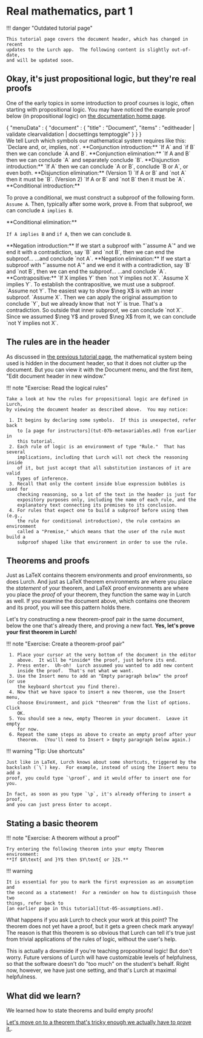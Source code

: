 
# Real mathematics, part 1

!!! danger "Outdated tutorial page"

    This tutorial page covers the document header, which has changed in recent
    updates to the Lurch app.  The following content is slightly out-of-date,
    and will be updated soon.

## Okay, it's just propositional logic, but they're real proofs

One of the early topics in some introduction to proof courses is logic, often
starting with propositional logic.  You may have noticed the example proof below
(in propositional logic) on [the documentation home page](index.md).

<div class='lurch-embed' width='100%' height='500px' validate='true'>
{
    "menuData" : {
        "document" : {
            "title" : "Document",
            "items" : "editheader | validate clearvalidation | docsettings temptoggle"
        }
    }
}

<div class='header'>
We tell Lurch which symbols our mathematical system requires like this:
`Declare and, or, implies, not`.

<rule>
**Conjunction introduction:**
`If A` and `if B` then we can conclude `A and B`.
</rule>

<rule>
**Conjunction elimination:**
`If A and B` then we can conclude `A` and separately conclude `B`.
</rule>

<rule>
**Disjunction introduction:**
`If A` then we can conclude `A or B`, conclude `B or A`, or even both.
</rule>

<rule>
**Disjunction elimination:**

<subproof>
(Version 1)  `If A or B` and `not A` then it must be `B`.
</subproof>
<subproof>
(Version 2)  `If A or B` and `not B` then it must be `A`.
</subproof>
</rule>

<rule>
**Conditional introduction:**

To prove a conditional, we must construct a subproof of the following form.
<premise>
`Assume A`.  Then, typically after some work, prove `B`.
</premise>
From that subproof, we can conclude `A implies B`.
</rule>

<rule>
**Conditional elimination:**

`If A implies B` and `if A`, then we can conclude `B`.
</rule>

<rule>
**Negation introduction:**

<premise>
If we start a subproof with "`assume A`" and we end it with a contradiction,
say `B` and `not B`, then we can end the subproof...
</premise>
...and conclude `not A`.
</rule>

<rule>
**Negation elimination:**

<premise>
If we start a subproof with "`assume not A`" and we end it with a contradiction,
say `B` and `not B`, then we can end the subproof...
</premise>
...and conclude `A`.
</rule>
</div>

<theorem>
**Contrapositive:** `If X implies Y` then `not Y implies not X`.
</theorem>
<proof>
`Assume X implies Y`.  To establish the contrapositive, we must use a subproof.
<subproof>
`Assume not Y`.  The easiest way to show $\neg X$ is with an inner subproof.
<subproof>
`Assume X`.  Then we can apply the original assumption to conclude `Y`, but we
already know that `not Y` is true.  That's a contradiction.
</subproof>
So outside that inner subproof, we can conclude `not X`.
</subproof>
Since we assumed $\neg Y$ and proved $\neg X$ from it, we can conclude
`not Y implies not X`.
</proof>
</div>

## The rules are in the header

As discussed in [the previous tutorial page](tut-08-document-header.md), the
mathematical system being used is hidden in the document header, so that it does
not clutter up the document.  But you can view it with the Document menu, and
the first item, "Edit document header in new window."

!!! note "Exercise: Read the logical rules"

    Take a look at how the rules for propositional logic are defined in Lurch,
    by viewing the document header as described above.  You may notice:

     1. It begins by declaring some symbols.  If this is unexpected, refer back
        to [a page for instructors](tut-07b-metavariables.md) from earlier in
        this tutorial.
     2. Each rule of logic is an environment of type "Rule."  That has several
        implications, including that Lurch will not check the reasoning inside
        of it, but just accept that all substitution instances of it are valid
        types of inference.
     3. Recall that only the content inside blue expression bubbles is used for
        checking reasoning, so a lot of the text in the header is just for
        expository purposes only, including the name of each rule, and the
        explanatory text connecting its premises to its conclusion.
     4. For rules that expect one to build a subproof before using them (e.g.,
        the rule for conditional introduction), the rule contains an environment
        called a "Premise," which means that the user of the rule must build a
        subproof shaped like that environment in order to use the rule.

## Theorems and proofs

Just as LaTeX contains theorem environments and proof environments, so does
Lurch.  And just as LaTeX theorem environments are where you place the
*statement* of your theorem, and LaTeX proof environments are where you place
the *proof* of your theorem, they function the same way in Lurch as well.  If
you examine the document above, which contains one theorem and its proof, you
will see this pattern holds there.

Let's try constructing a new theorem-proof pair in the same document, below the
one that's already there, and proving a new fact.  **Yes, let's prove your first
theorem in Lurch!**

!!! note "Exercise: Create a theorem-proof pair"

     1. Place your cursor at the very bottom of the document in the editor
        above.  It will be *inside* the proof, just before its end.
     2. Press enter.  Uh-oh!  Lurch assumed you wanted to add new content
        inside the proof.  That's not what we want.
     3. Use the Insert menu to add an "Empty paragraph below" the proof (or use
        the keyboard shortcut you find there).
     4. Now that we have space to insert a new theorem, use the Insert menu,
        choose Environment, and pick "theorem" from the list of options.  Click
        OK.
     5. You should see a new, empty Theorem in your document.  Leave it empty
        for now.
     6. Repeat the same steps as above to create an empty proof after your
        theorem.  (You'll need to Insert > Empty paragraph below again.)

!!! warning "Tip: Use shortcuts"

    Just like in LaTeX, Lurch knows about some shortcuts, triggered by the
    backslash (`\`) key.  For example, instead of using the Insert menu to add a
    proof, you could type `\proof`, and it would offer to insert one for you.

    In fact, as soon as you type `\p`, it's already offering to insert a proof,
    and you can just press Enter to accept.

## Stating a basic theorem

!!! note "Exercise: A theorem without a proof"

    Try entering the following theorem into your empty Theorem environment:
    **If $X\text{ and }Y$ then $Y\text{ or }Z$.**

!!! warning

    It is essential for you to mark the first expression as an assumption and
    the second as a statement!  For a reminder on how to distinguish those two
    things, refer back to
    [an earlier page in this tutorial](tut-05-assumptions.md).

What happens if you ask Lurch to check your work at this point?  The theorem
does not yet have a proof, but it gets a green check mark anyway!  The reason is
that this theorem is so obvious that Lurch can tell it's true just from trivial
applications of the rules of logic, without the user's help.

This is actually a downside if you're teaching propositional logic!  But don't
worry.  Future versions of Lurch will have customizable levels of helpfulness,
so that the software doesn't do "too much" on the student's behalf.  Right now,
however, we have just one setting, and that's Lurch at maximal helpfulness.

## What did we learn?

We learned how to state theorems and build empty proofs!

[Let's move on to a theorem that's tricky enough we actually have to prove it.](tut-09b-real-math.md).